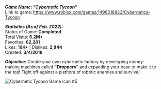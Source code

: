 _**Game Name: "Cybernetic Tycoon"**_ <br />
Link to game: https://www.roblox.com/games/1498018833/Cybernetics-Tycoon

_**Statistics (As of Feb. 2022):**_ <br />
Status of Game: **Completed** <br />
Total Visits: **6.2M+** <br />
Favorites: **62,281** <br />
Likes: **16K+** | Dislikes: **2,844** <br />
Created: **3/4/2018**

_**Objective:**_
Create your own cybernetic factory by developing money-making machines called **"Droppers"** and expanding your base to make it to the top! Fight off against a plethora of robotic enemies and survive!

![Cybernetic Tycoon Game Icon #5](https://user-images.githubusercontent.com/84354582/152087179-3c2632cf-5bb5-448b-bcdd-35dad441e343.png)
